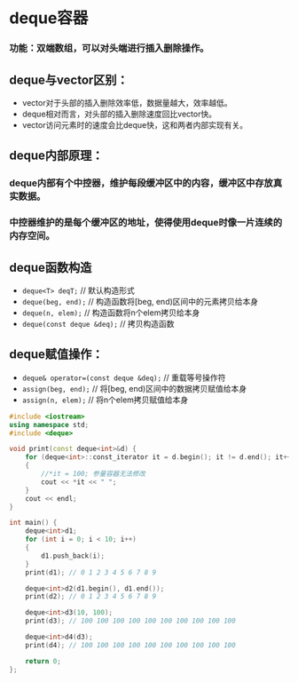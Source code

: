# deque容器
### 功能：双端数组，可以对头端进行插入删除操作。

## deque与vector区别：
* vector对于头部的插入删除效率低，数据量越大，效率越低。
* deque相对而言，对头部的插入删除速度回比vector快。
* vector访问元素时的速度会比deque快，这和两者内部实现有关。

## deque内部原理：
### deque内部有个**中控器**，维护每段缓冲区中的内容，缓冲区中存放真实数据。
### 中控器维护的是每个缓冲区的地址，使得使用deque时像一片连续的内存空间。

## deque函数构造
* `deque<T> deqT;` // 默认构造形式
* `deque(beg, end);` // 构造函数将[beg, end)区间中的元素拷贝给本身
* `deque(n, elem);` // 构造函数将n个elem拷贝给本身
* `deque(const deque &deq);` // 拷贝构造函数

## deque赋值操作：
* `deque& operator=(const deque &deq);` // 重载等号操作符
* `assign(beg, end);` // 将[beg, end)区间中的数据拷贝赋值给本身
* `assign(n, elem);` // 将n个elem拷贝赋值给本身

```cpp
#include <iostream>
using namespace std;
#include <deque>

void print(const deque<int>&d) {
	for (deque<int>::const_iterator it = d.begin(); it != d.end(); it++)
	{
		//*it = 100; 参量容器无法修改
		cout << *it << " ";
	}
	cout << endl;
}

int main() {
	deque<int>d1;
	for (int i = 0; i < 10; i++)
	{
		d1.push_back(i);
	}
	print(d1); // 0 1 2 3 4 5 6 7 8 9

	deque<int>d2(d1.begin(), d1.end());
	print(d2); // 0 1 2 3 4 5 6 7 8 9

	deque<int>d3(10, 100);
	print(d3); // 100 100 100 100 100 100 100 100 100 100

	deque<int>d4(d3);
	print(d4); // 100 100 100 100 100 100 100 100 100 100

	return 0;
};
```